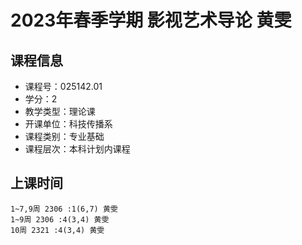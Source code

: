# 2023年春季学期 影视艺术导论 黄雯






## 课程信息

- 课程号：025142.01
- 学分：2
- 教学类型：理论课
- 开课单位：科技传播系
- 课程类别：专业基础
- 课程层次：本科计划内课程

## 上课时间

```
1~7,9周 2306 :1(6,7) 黄雯
1~9周 2306 :4(3,4) 黄雯
10周 2321 :4(3,4) 黄雯
```

